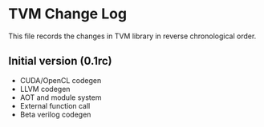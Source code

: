 TVM Change Log
==============

This file records the changes in TVM library in reverse chronological order.

## Initial version (0.1rc)
   - CUDA/OpenCL codegen
   - LLVM codegen
   - AOT and module system
   - External function call
   - Beta verilog codegen
